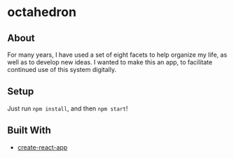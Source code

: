 # octahedron

## About

For many years, I have used a set of eight facets to help organize my life, as
well as to develop new ideas. I wanted to make this an app, to facilitate
continued use of this system digitally.

## Setup

Just run `npm install`, and then `npm start`!

## Built With

* [create-react-app](https://github.com/facebookincubator/create-react-app)
